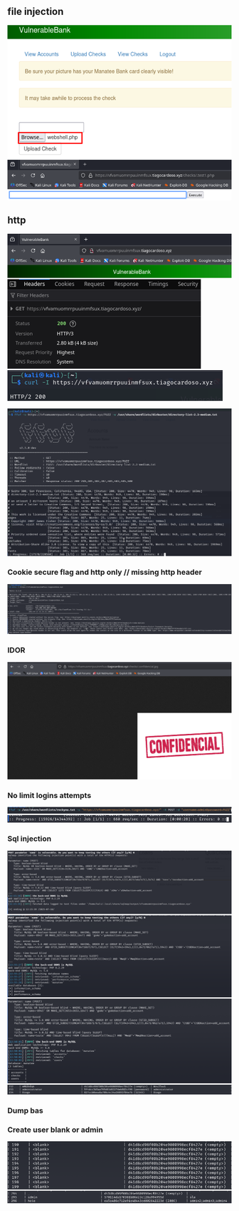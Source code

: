 ## file injection
![](Imagens/Progress-7.png)
![](Imagens/Progress-8.png)


## http
![](Imagens/http.png)
![](Imagens/http%20v2.png)
![](Imagens/http%20v3.png)



![](Imagens/Progress%201.png)

### Cookie secure flag and http only // missing http header
![](Imagens/nikto.png)


### IDOR

![](Imagens/Progress-9.png)


### No limit logins attempts 
![](Imagens/Progress-3.png)
![](Imagens/Progress.png)

### Sql injection
![](Imagens/Progress-1.png)
![](Imagens/Progress-4.png)
![](Imagens/Progress-5.png)
![](Imagens/Progress-6.png)

### Dump bas


### Create user blank or admin

![](Imagens/Progress-10.png)
![](Imagens/Progress-11.png)
